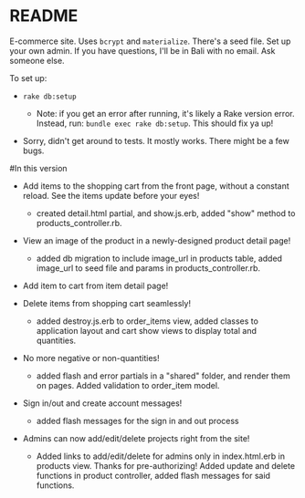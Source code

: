 # README

E-commerce site. Uses `bcrypt` and `materialize`. There's a seed file. Set up your own admin. If you have questions, I'll be in Bali with no email. Ask someone else.

To set up:

* `rake db:setup`
  * Note: if you get an error after running, it's likely a Rake version error. Instead, run: `bundle exec rake db:setup`. This should fix ya up!

* Sorry, didn't get around to tests. It mostly works. There might be a few bugs.

#In this version

* Add items to the shopping cart from the front page, without a constant reload. See the items update before your eyes!
  * created detail.html partial, and show.js.erb, added "show" method to products_controller.rb.

* View an image of the product in a newly-designed product detail page!
  * added db migration to include image_url in products table, added image_url to seed file and params in products_controller.rb.

* Add item to cart from item detail page!

* Delete items from shopping cart seamlessly!
  * added destroy.js.erb to order_items view, added classes to application layout and cart show views to display total and quantities.

* No more negative or non-quantities!
  * added flash and error partials in a "shared" folder, and render them on pages. Added validation to order_item model.

* Sign in/out and create account messages!
  * added flash messages for the sign in and out process

* Admins can now add/edit/delete projects right from the site!
  * Added links to add/edit/delete for admins only in index.html.erb in products view. Thanks for pre-authorizing! Added update and delete functions in product controller, added flash messages for said functions.
